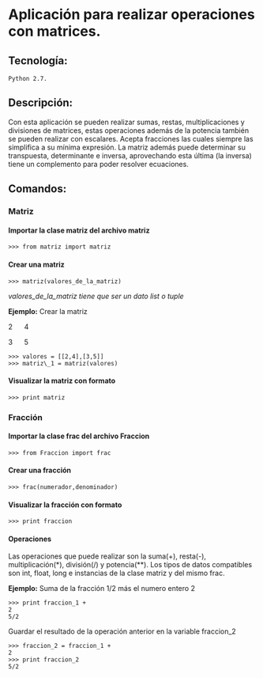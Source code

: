 ﻿# Aplicación para realizar operaciones con matrices.
## Tecnología: 
	Python 2.7.

## Descripción: 
Con esta aplicación se pueden realizar sumas, restas, multiplicaciones y divisiones de matrices, estas operaciones además de la potencia también se pueden realizar con escalares. Acepta fracciones las cuales siempre las simplifica a su mínima expresión. La matriz además puede determinar su transpuesta, determinante e inversa, aprovechando esta última (la inversa) tiene un complemento para poder resolver ecuaciones.

## Comandos:

### Matriz
#### Importar la clase matriz del archivo matriz
	>>> from matriz import matriz
#### Crear una matriz
	>>> matriz(valores_de_la_matriz)
	
*valores\_de\_la\_matriz tiene que ser un dato list o tuple*

**Ejemplo:**
Crear la matriz 

2 &nbsp;&nbsp;&nbsp;&nbsp; 4

3 &nbsp;&nbsp;&nbsp;&nbsp; 5

	>>> valores = [[2,4],[3,5]]
	>>> matriz\_1 = matriz(valores)

#### Visualizar la matriz con formato
	>>> print matriz


### Fracción
#### Importar la clase frac del archivo Fraccion
	>>> from Fraccion import frac
#### Crear una fracción
	>>> frac(numerador,denominador)
#### Visualizar la fracción con formato
	>>> print fraccion
#### Operaciones
Las operaciones que puede realizar son la suma(+), resta(-), multiplicación(\*), división(/) y potencia(\*\*).
Los tipos de datos compatibles son int, float, long e instancias de la clase matriz y del mismo frac.

**Ejemplo:**
Suma de la fracción 1/2 más el numero entero 2
	<pre><code>>>> print fraccion\_1 + 2<br/>5/2</code></pre>
	
Guardar el resultado de la operación anterior en la variable fraccion\_2
	<pre><code>>>> fraccion\_2 = fraccion\_1 + 2<br/>>>> print fraccion\_2<br/>5/2</code></pre>
